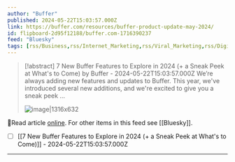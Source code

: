 ```yaml
---
author: "Buffer"
published: 2024-05-22T15:03:57.000Z
link: https://buffer.com/resources/buffer-product-update-may-2024/
id: flipboard-2d95f12188/buffer.com-1716390237
feed: "Bluesky"
tags: [rss/Business,rss/Internet_Marketing,rss/Viral_Marketing,rss/Digital_Marketing,rss/Bluesky]
---
```

> [!abstract] 7 New Buffer Features to Explore in 2024 (+ a Sneak Peek at What's to Come) by Buffer - 2024-05-22T15:03:57.000Z
> We’re always adding new features and updates to Buffer. This year, we've introduced several new additions, and we're excited to give you a sneak peek …
>
> ![image|1316x632](https://ic-cdn.flipboard.com/buffer.com/7295abec9d6cdb75b6d8e351974c1b331cafe126/_xlarge.png)

🔗Read article [online](https://buffer.com/resources/buffer-product-update-may-2024/). For other items in this feed see [[Bluesky]].

- [ ] [[7 New Buffer Features to Explore in 2024 (+ a Sneak Peek at What's to Come)]] - 2024-05-22T15:03:57.000Z
- - -

